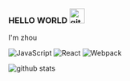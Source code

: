 ### HELLO WORLD <img src="https://github.githubassets.com/images/mona-whisper.gif" alt="githubimg" width="30"/>

I'm zhou

![JavaScript](https://img.shields.io/badge/-JavaScript-%23F6DE3A?style=flat-square&logo=javascript&logoColor=000000&labelColor=%23F6DE3A&color=%23FFCE5A)
![React](https://img.shields.io/badge/-React-%23282C34?style=flat-square&logo=react)
![Webpack](https://img.shields.io/badge/-Webpack-%232C3A42?style=flat-square&logo=Webpack)

![github stats](https://github-readme-stats.vercel.app/api?username=singzis&show_icons=true&theme=radical)
